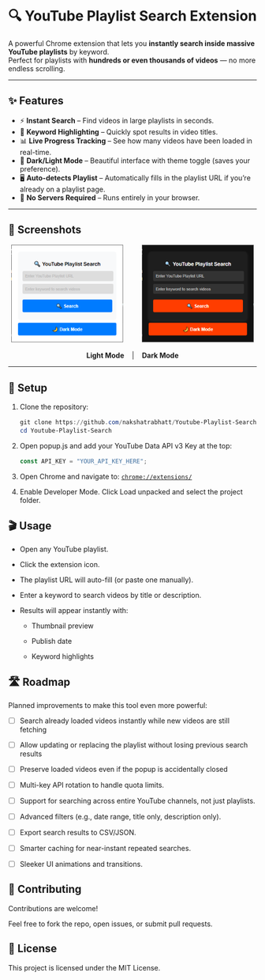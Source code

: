 # 🔍 YouTube Playlist Search Extension  

A powerful Chrome extension that lets you **instantly search inside massive YouTube playlists** by keyword.  
Perfect for playlists with **hundreds or even thousands of videos** — no more endless scrolling.  

---

## ✨ Features
- ⚡ **Instant Search** – Find videos in large playlists in seconds.  
- 🎯 **Keyword Highlighting** – Quickly spot results in video titles.  
- 📊 **Live Progress Tracking** – See how many videos have been loaded in real-time.  
- 🎨 **Dark/Light Mode** – Beautiful interface with theme toggle (saves your preference).  
- 🖥 **Auto-detects Playlist** – Automatically fills in the playlist URL if you’re already on a playlist page.  
- 🔑 **No Servers Required** – Runs entirely in your browser.  

---

## 📸 Screenshots

<p align="center">
  <img src="screenshots/light-mode.png" width="45%" style="margin-right:10px;" />
  <span style="display:inline-block; vertical-align:middle; width:10px;">&nbsp;</span>
  <img src="screenshots/dark-mode.png" width="45%" style="margin-left:10px;" />
</p>
<p align="center">
  <strong>Light Mode</strong> &nbsp;&nbsp; | &nbsp;&nbsp; <strong>Dark Mode</strong>
</p>


---

## 🚀 Setup

1. Clone the repository:
   ```powershell
   git clone https://github.com/nakshatrabhatt/Youtube-Playlist-Search.git
   cd Youtube-Playlist-Search
   ```
2. Open popup.js and add your YouTube Data API v3 Key at the top:
    ```javascript   
    const API_KEY = "YOUR_API_KEY_HERE";
    ```
3. Open Chrome and navigate to:     [`chrome://extensions/`](chrome://extensions/)

4. Enable Developer Mode. Click Load unpacked and select the project folder.

## 🎬 Usage

- Open any YouTube playlist.

- Click the extension icon.

- The playlist URL will auto-fill (or paste one manually).

- Enter a keyword to search videos by title or description.

- Results will appear instantly with:

    - Thumbnail preview

    - Publish date

    - Keyword highlights

## 🛣 Roadmap

Planned improvements to make this tool even more powerful:

* [ ] Search already loaded videos instantly while new videos are still fetching

* [ ] Allow updating or replacing the playlist without losing previous search results

* [ ] Preserve loaded videos even if the popup is accidentally closed

* [ ] Multi-key API rotation to handle quota limits.

* [ ] Support for searching across entire YouTube channels, not just playlists.

* [ ] Advanced filters (e.g., date range, title only, description only).

* [ ] Export search results to CSV/JSON.

* [ ] Smarter caching for near-instant repeated searches.

* [ ] Sleeker UI animations and transitions.

## 🤝 Contributing

Contributions are welcome!

Feel free to fork the repo, open issues, or submit pull requests.

## 📜 License

This project is licensed under the MIT License.